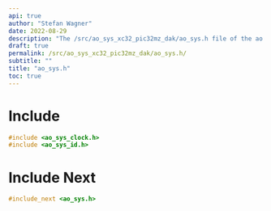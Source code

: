 ```yaml
---
api: true
author: "Stefan Wagner"
date: 2022-08-29
description: "The /src/ao_sys_xc32_pic32mz_dak/ao_sys.h file of the ao real-time operating system."
draft: true
permalink: /src/ao_sys_xc32_pic32mz_dak/ao_sys.h/
subtitle: ""
title: "ao_sys.h"
toc: true
---
```


# Include

```c
#include <ao_sys_clock.h>
#include <ao_sys_id.h>
```

# Include Next

```c
#include_next <ao_sys.h>
```

